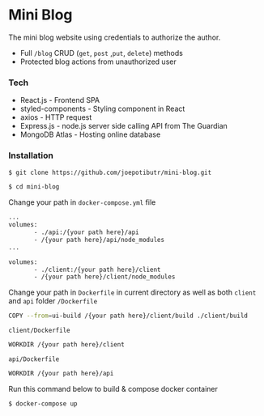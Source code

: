 # Mini Blog


The mini blog website using credentials to authorize the author.

  - Full `/blog` CRUD (`get`, `post` ,`put`, `delete`) methods
  - Protected blog actions from unauthorized user

### Tech
* React.js - Frontend SPA
* styled-components - Styling component in React
* axios - HTTP request
* Express.js - node.js server side calling API from The Guardian
* MongoDB Atlas - Hosting online database

### Installation

```bash
$ git clone https://github.com/joepotibutr/mini-blog.git

$ cd mini-blog
```

Change your path in `docker-compose.yml` file

```bash
...
volumes:
       - ./api:/{your path here}/api
       - /{your path here}/api/node_modules
...

volumes:
       - ./client:/{your path here}/client
       - /{your path here}/client/node_modules

```

Change your path in `Dockerfile` in current directory as well as both `client` and `api` folder 
`/Dockerfile`

```bash
COPY --from=ui-build /{your path here}/client/build ./client/build

```

`client/Dockerfile`
```bash
WORKDIR /{your path here}/client
```

`api/Dockerfile`
```bash
WORKDIR /{your path here}/api
```

Run this command below to build & compose docker container

```sh
$ docker-compose up
```
